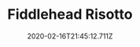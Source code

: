 ---
templateKey: blog-post
title: Fiddlehead Risotto
type: cooking
energy: 225
health: 101
description: A creamy rice dish served with sauteed fern heads. It's a little bland., 
featuredpost: false
date: 2020-02-16T21:45:12.711Z
featuredimage: /img/Fiddlehead_Risotto.png
sellPrice: 350
tags:
  - Oil
  - Fiddlehead Fern
  - Garlic
  - edible
---